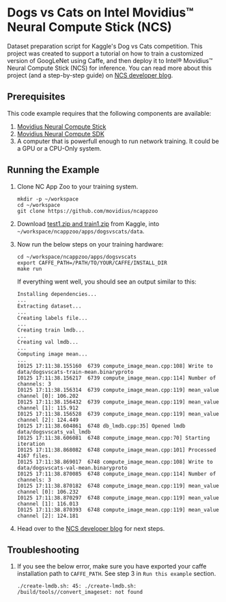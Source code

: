 # Dogs vs Cats on Intel Movidius™ Neural Compute Stick (NCS)

Dataset preparation script for Kaggle's Dog vs Cats competition. This project was created to support a tutorial on how to train a customized version of GoogLeNet using Caffe, and then deploy it to Intel® Movidius™ Neural Compute Stick (NCS) for inference. You can read more about this project (and a step-by-step guide) on <a href="https://movidius.github.io/blog/deploying-custom-caffe-models/">NCS developer blog</a>. 

## Prerequisites

This code example requires that the following components are available:
1. <a href="https://developer.movidius.com/buy" target="_blank">Movidius Neural Compute Stick</a>
2. <a href="https://developer.movidius.com/start" target="_blank">Movidius Neural Compute SDK</a>
3. A computer that is powerfull enough to run network training. It could be a GPU or a CPU-Only system.

## Running the Example

1. Clone NC App Zoo to your training system.

   ~~~
   mkdir -p ~/workspace
   cd ~/workspace
   git clone https://github.com/movidius/ncappzoo
   ~~~

2. Download <a href="https://www.kaggle.com/c/dogs-vs-cats/data">test1.zip and train1.zip</a> from Kaggle, into `~/workspace/ncappzoo/apps/dogsvscats/data`.

3. Now run the below steps on your training hardware:

   ~~~
   cd ~/workspace/ncappzoo/apps/dogsvscats
   export CAFFE_PATH=/PATH/TO/YOUR/CAFFE/INSTALL_DIR
   make run
   ~~~

   If everything went well, you should see an output similar to this:

   ~~~
   Installing dependencies...
   ...
   Extracting dataset...
   ...
   Creating labels file...
   ...
   Creating train lmdb...
   ...
   Creating val lmdb...
   ...
   Computing image mean...
   ...
   I0125 17:11:38.155160  6739 compute_image_mean.cpp:108] Write to data/dogsvscats-train-mean.binaryproto
   I0125 17:11:38.156217  6739 compute_image_mean.cpp:114] Number of channels: 3
   I0125 17:11:38.156314  6739 compute_image_mean.cpp:119] mean_value channel [0]: 106.202
   I0125 17:11:38.156432  6739 compute_image_mean.cpp:119] mean_value channel [1]: 115.912
   I0125 17:11:38.156528  6739 compute_image_mean.cpp:119] mean_value channel [2]: 124.449
   I0125 17:11:38.604861  6748 db_lmdb.cpp:35] Opened lmdb data/dogsvscats_val_lmdb
   I0125 17:11:38.606081  6748 compute_image_mean.cpp:70] Starting iteration
   I0125 17:11:38.868082  6748 compute_image_mean.cpp:101] Processed 4167 files.
   I0125 17:11:38.869017  6748 compute_image_mean.cpp:108] Write to data/dogsvscats-val-mean.binaryproto
   I0125 17:11:38.870085  6748 compute_image_mean.cpp:114] Number of channels: 3
   I0125 17:11:38.870182  6748 compute_image_mean.cpp:119] mean_value channel [0]: 106.232
   I0125 17:11:38.870297  6748 compute_image_mean.cpp:119] mean_value channel [1]: 116.013
   I0125 17:11:38.870393  6748 compute_image_mean.cpp:119] mean_value channel [2]: 124.181
   ~~~

4. Head over to the <a href="https://movidius.github.io/blog/deploying-custom-caffe-models/">NCS developer blog</a> for next steps.

## Troubleshooting

1. If you see the below error, make sure you have exported your caffe installation path to `CAFFE_PATH`. See step 3 in `Run this example` section.

   ~~~
   ./create-lmdb.sh: 45: ./create-lmdb.sh: /build/tools//convert_imageset: not found
   ~~~
